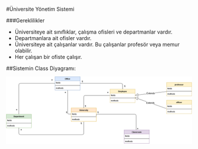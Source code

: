 #Üniversite Yönetim Sistemi

###Gereklilikler

- Üniversiteye ait sınıflıklar, çalışma ofisleri ve departmanlar vardır.
- Departmanlara ait ofisler vardır.
- Üniversiteye ait çalışanlar vardır. Bu çalışanlar profesör veya memur olabilir.
- Her çalışan bir ofiste çalışır.

##Sistemin Class Diyagramı: 

![UYS](UYS.png)